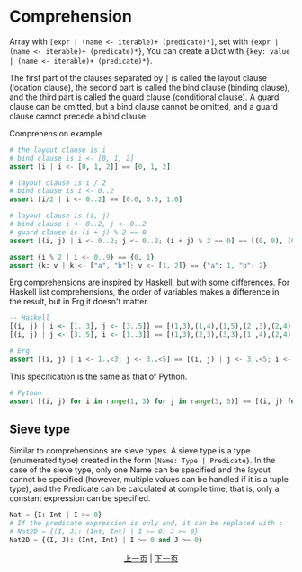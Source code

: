 # Comprehension

Array with `[expr | (name <- iterable)+ (predicate)*]`,
set with `{expr | (name <- iterable)+ (predicate)*}`,
You can create a Dict with `{key: value | (name <- iterable)+ (predicate)*}`.

The first part of the clauses separated by `|` is called the layout clause (location clause), the second part is called the bind clause (binding clause), and the third part is called the guard clause (conditional clause).
A guard clause can be omitted, but a bind clause cannot be omitted, and a guard clause cannot precede a bind clause.

Comprehension example

```python
# the layout clause is i
# bind clause is i <- [0, 1, 2]
assert [i | i <- [0, 1, 2]] == [0, 1, 2]

# layout clause is i / 2
# bind clause is i <- 0..2
assert [i/2 | i <- 0..2] == [0.0, 0.5, 1.0]

# layout clause is (i, j)
# bind clause i <- 0..2, j <- 0..2
# guard clause is (i + j) % 2 == 0
assert [(i, j) | i <- 0..2; j <- 0..2; (i + j) % 2 == 0] == [(0, 0), (0, 2), (1, 1), (2, 0), (2, 2)]

assert {i % 2 | i <- 0..9} == {0, 1}
assert {k: v | k <- ["a", "b"]; v <- [1, 2]} == {"a": 1, "b": 2}
```

Erg comprehensions are inspired by Haskell, but with some differences.
For Haskell list comprehensions, the order of variables makes a difference in the result, but in Erg it doesn't matter.

``` haskell
-- Haskell
[(i, j) | i <- [1..3], j <- [3..5]] == [(1,3),(1,4),(1,5),(2 ,3),(2,4),(2,5),(3,3),(3,4),(3,5)]
[(i, j) | j <- [3..5], i <- [1..3]] == [(1,3),(2,3),(3,3),(1 ,4),(2,4),(3,4),(1,5),(2,5),(3,5)]
```

```python
# Erg
assert [(i, j) | i <- 1..<3; j <- 3..<5] == [(i, j) | j <- 3..<5; i <- 1.. <3]
```

This specification is the same as that of Python.

```python
# Python
assert [(i, j) for i in range(1, 3) for j in range(3, 5)] == [(i, j) for j in range(3, 5) for i in range(1, 3)]
```

## Sieve type

Similar to comprehensions are sieve types. A sieve type is a type (enumerated type) created in the form `{Name: Type | Predicate}`.
In the case of the sieve type, only one Name can be specified and the layout cannot be specified (however, multiple values ​​can be handled if it is a tuple type), and the Predicate can be calculated at compile time, that is, only a constant expression can be specified.

```python
Nat = {I: Int | I >= 0}
# If the predicate expression is only and, it can be replaced with ;
# Nat2D = {(I, J): (Int, Int) | I >= 0; J >= 0}
Nat2D = {(I, J): (Int, Int) | I >= 0 and J >= 0}
```

<p align='center'>
    <a href='./26_pattern_matching.md'>上一页</a> | <a href='./28_spread_syntax.md'>下一页</a>
</p>